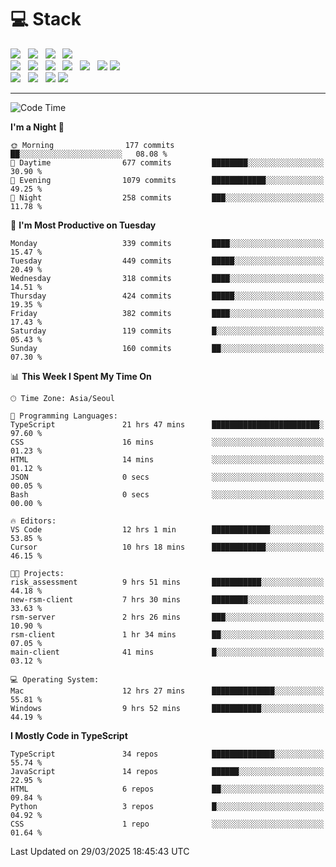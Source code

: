 <h1>💻 Stack</h1>
<div>
 <!-- badge : https://shields.io/ -->
 <!-- icon : https://simpleicons.org/?q=Get -->
 <img src="https://img.shields.io/badge/HTML5-e74c3c?style=flat-square&logo=HTML5&logoColor=white"/> &nbsp 
 <img src="https://img.shields.io/badge/CSS3-0A84FF?style=flat-square&logo=CSS3&logoColor=white"/> &nbsp 
 <img src="https://img.shields.io/badge/JavaScript-FFCD11?style=flat-square&logo=JavaScript&logoColor=white"/> &nbsp 
 <img src="https://img.shields.io/badge/TypeScript-3075C0?style=flat-square&logo=TypeScript&logoColor=white"/>
 <br/>
 <img src="https://img.shields.io/badge/Next-000000?style=flat-square&logo=nextdotjs&logoColor=white"/> &nbsp 
 <img src="https://img.shields.io/badge/React-00BCF6?style=flat-square&logo=React&logoColor=white"/> &nbsp 
 <img src="https://img.shields.io/badge/Redux-764ABC?style=flat-square&logo=Redux&logoColor=white"/> &nbsp
 <img src="https://img.shields.io/badge/Recoil-3578E5?style=flat-square&logo=recoil&logoColor=white"/> &nbsp
 <img src="https://img.shields.io/badge/React-Query-FF4154?style=flat-square&logo=reactquery&logoColor=white"/> &nbsp 
 <img src="https://img.shields.io/badge/styled%2Dcomponents-DB7093?style=flat-square&logo=styled%2Dcomponents&logoColor=white"/>
 <img src="https://img.shields.io/badge/CSS Modules-000000?style=flat-square&logo=CSS Modules&logoColor=white"/> &nbsp 
 <br/>
 <img src="https://img.shields.io/badge/Node-339933?style=flat-square&logo=Node.js&logoColor=white"/> &nbsp 
 <img src="https://img.shields.io/badge/Express-000000?style=flat-square&logo=Express&logoColor=white"/> &nbsp 
 <img src="https://img.shields.io/badge/MongoDB-47A248?style=flat-square&logo=MongoDB&logoColor=white"/>
 <img src="https://img.shields.io/badge/MariaDB-003545?style=flat-square&logo=mariadb&logoColor=white"/>
</div>

<hr>

<!--START_SECTION:waka-->
![Code Time](http://img.shields.io/badge/Code%20Time-2%2C264%20hrs%2046%20mins-blue)

**I'm a Night 🦉** 

```text
🌞 Morning                177 commits         ██░░░░░░░░░░░░░░░░░░░░░░░   08.08 % 
🌆 Daytime                677 commits         ████████░░░░░░░░░░░░░░░░░   30.90 % 
🌃 Evening                1079 commits        ████████████░░░░░░░░░░░░░   49.25 % 
🌙 Night                  258 commits         ███░░░░░░░░░░░░░░░░░░░░░░   11.78 % 
```
📅 **I'm Most Productive on Tuesday** 

```text
Monday                   339 commits         ████░░░░░░░░░░░░░░░░░░░░░   15.47 % 
Tuesday                  449 commits         █████░░░░░░░░░░░░░░░░░░░░   20.49 % 
Wednesday                318 commits         ████░░░░░░░░░░░░░░░░░░░░░   14.51 % 
Thursday                 424 commits         █████░░░░░░░░░░░░░░░░░░░░   19.35 % 
Friday                   382 commits         ████░░░░░░░░░░░░░░░░░░░░░   17.43 % 
Saturday                 119 commits         █░░░░░░░░░░░░░░░░░░░░░░░░   05.43 % 
Sunday                   160 commits         ██░░░░░░░░░░░░░░░░░░░░░░░   07.30 % 
```


📊 **This Week I Spent My Time On** 

```text
🕑︎ Time Zone: Asia/Seoul

💬 Programming Languages: 
TypeScript               21 hrs 47 mins      ████████████████████████░   97.60 % 
CSS                      16 mins             ░░░░░░░░░░░░░░░░░░░░░░░░░   01.23 % 
HTML                     14 mins             ░░░░░░░░░░░░░░░░░░░░░░░░░   01.12 % 
JSON                     0 secs              ░░░░░░░░░░░░░░░░░░░░░░░░░   00.05 % 
Bash                     0 secs              ░░░░░░░░░░░░░░░░░░░░░░░░░   00.00 % 

🔥 Editors: 
VS Code                  12 hrs 1 min        █████████████░░░░░░░░░░░░   53.85 % 
Cursor                   10 hrs 18 mins      ████████████░░░░░░░░░░░░░   46.15 % 

🐱‍💻 Projects: 
risk_assessment          9 hrs 51 mins       ███████████░░░░░░░░░░░░░░   44.18 % 
new-rsm-client           7 hrs 30 mins       ████████░░░░░░░░░░░░░░░░░   33.63 % 
rsm-server               2 hrs 26 mins       ███░░░░░░░░░░░░░░░░░░░░░░   10.90 % 
rsm-client               1 hr 34 mins        ██░░░░░░░░░░░░░░░░░░░░░░░   07.05 % 
main-client              41 mins             █░░░░░░░░░░░░░░░░░░░░░░░░   03.12 % 

💻 Operating System: 
Mac                      12 hrs 27 mins      ██████████████░░░░░░░░░░░   55.81 % 
Windows                  9 hrs 52 mins       ███████████░░░░░░░░░░░░░░   44.19 % 
```

**I Mostly Code in TypeScript** 

```text
TypeScript               34 repos            ██████████████░░░░░░░░░░░   55.74 % 
JavaScript               14 repos            ██████░░░░░░░░░░░░░░░░░░░   22.95 % 
HTML                     6 repos             ██░░░░░░░░░░░░░░░░░░░░░░░   09.84 % 
Python                   3 repos             █░░░░░░░░░░░░░░░░░░░░░░░░   04.92 % 
CSS                      1 repo              ░░░░░░░░░░░░░░░░░░░░░░░░░   01.64 % 
```




 Last Updated on 29/03/2025 18:45:43 UTC
<!--END_SECTION:waka-->
